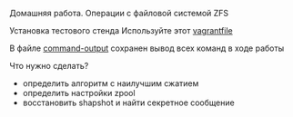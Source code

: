 Домашняя работа. Операции с файловой системой ZFS

Установка тестового стенда
Используйте этот [vagrantfile](https://github.com/pavelfreid/lab4-zfs/blob/main/Vagrantfile)

В файле [command-output](https://github.com/pavelfreid/lab4-zfs/blob/main/command-output.txt) сохранен вывод всех команд в ходе работы

Что нужно сделать?
- определить алгоритм с наилучшим сжатием
- определить настройки zpool
- восстановить shapshot и найти секретное сообщение
